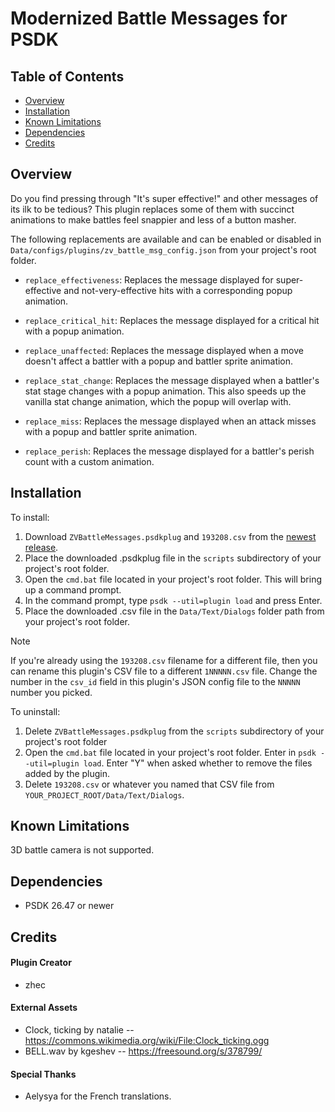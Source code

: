 # Modernized Battle Messages for PSDK

## Table of Contents
- [Overview](#overview)
- [Installation](#installation)
- [Known Limitations](#known-limitations)
- [Dependencies](#dependencies)
- [Credits](#credits)

## Overview
Do you find pressing through "It's super effective!" and other messages of its ilk to be tedious? This plugin replaces some of them with succinct animations to make battles feel snappier and less of a button masher.

The following replacements are available and can be enabled or disabled in `Data/configs/plugins/zv_battle_msg_config.json` from your project's root folder.

- `replace_effectiveness`: Replaces the message displayed for super-effective and not-very-effective hits with a corresponding popup animation.

- `replace_critical_hit`: Replaces the message displayed for a critical hit with a popup animation.

- `replace_unaffected`: Replaces the message displayed when a move doesn't affect a battler with a popup and battler sprite animation.

- `replace_stat_change`: Replaces the message displayed when a battler's stat stage changes with a popup animation. This also speeds up the vanilla stat change animation, which the popup will overlap with.

- `replace_miss`: Replaces the message displayed when an attack misses with a popup and battler sprite animation.

- `replace_perish`: Replaces the message displayed for a battler's perish count with a custom animation.

## Installation
To install:
1. Download `ZVBattleMessages.psdkplug` and `193208.csv` from the [newest release](https://github.com/zhec9p/modernized-battle-messages/releases/latest).
2. Place the downloaded .psdkplug file in the `scripts` subdirectory of your project's root folder.
3. Open the `cmd.bat` file located in your project's root folder. This will bring up a command prompt.
4. In the command prompt, type `psdk --util=plugin load` and press Enter.
5. Place the downloaded .csv file in the `Data/Text/Dialogs` folder path from your project's root folder.

> [!NOTE]
> If you're already using the `193208.csv` filename for a different file, then you can rename this plugin's CSV file to a different `1NNNNN.csv` file. Change the number in the `csv_id` field in this plugin's JSON config file to the `NNNNN` number you picked.

To uninstall:
1. Delete `ZVBattleMessages.psdkplug` from the `scripts` subdirectory of your project's root folder
2. Open the `cmd.bat` file located in your project's root folder. Enter in `psdk --util=plugin load`. Enter "Y" when asked whether to remove the files added by the plugin.
3. Delete `193208.csv` or whatever you named that CSV file from `YOUR_PROJECT_ROOT/Data/Text/Dialogs`.

## Known Limitations
3D battle camera is not supported.

## Dependencies
- PSDK 26.47 or newer

## Credits
#### Plugin Creator
- zhec

#### External Assets
- Clock, ticking by natalie -- https://commons.wikimedia.org/wiki/File:Clock_ticking.ogg
- BELL.wav by kgeshev -- https://freesound.org/s/378799/

#### Special Thanks
- Aelysya for the French translations.
